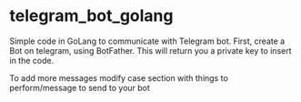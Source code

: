 # telegram_bot_golang

Simple code in GoLang to communicate with Telegram bot.
First, create a Bot on telegram, using BotFather.
This will return you a private key to insert in the code.

To add more messages modify case section with things to perform/message to send to your bot
